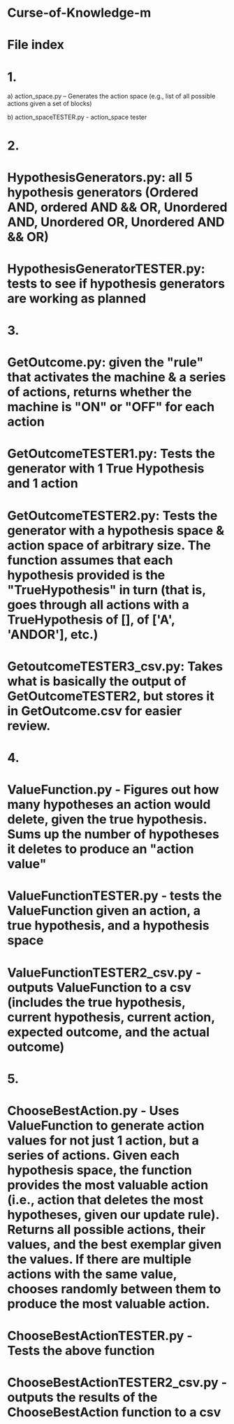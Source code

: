 # Curse-of-Knowledge-m
# File index

# 1.
a) action_space.py – Generates the action space (e.g., list of all possible actions given a set of blocks)
  
b) action_spaceTESTER.py - action_space tester

# 2. 
  # HypothesisGenerators.py: all 5 hypothesis generators (Ordered AND, ordered AND && OR, Unordered AND, Unordered OR, Unordered AND &&                                OR)
  # HypothesisGeneratorTESTER.py: tests to see if hypothesis generators are working as planned

# 3. 
  # GetOutcome.py: given the "rule" that activates the machine & a series of actions, returns whether the machine is "ON" or "OFF" for                       each action
  # GetOutcomeTESTER1.py: Tests the generator with 1 True Hypothesis and 1 action
  # GetOutcomeTESTER2.py: Tests the generator with a hypothesis space & action space of arbitrary size. The function assumes that each                                hypothesis provided is the "TrueHypothesis" in turn (that is, goes through all actions with a TrueHypothesis of                            [], of ['A', 'ANDOR'], etc.)
  # GetoutcomeTESTER3_csv.py: Takes what is basically the output of GetOutcomeTESTER2, but stores it in GetOutcome.csv for easier review.

# 4. 
  # ValueFunction.py - Figures out how many hypotheses an action would delete, given the true hypothesis. Sums up the number of hypotheses                        it deletes to produce an "action value" 
  # ValueFunctionTESTER.py - tests the ValueFunction given an action, a true hypothesis, and a hypothesis space
  # ValueFunctionTESTER2_csv.py - outputs ValueFunction to a csv (includes the true hypothesis, current hypothesis, current action,                                          expected outcome, and the actual outcome)
  
# 5. 
  # ChooseBestAction.py - Uses ValueFunction to generate action values for not just 1 action, but a series of actions. Given each                                   hypothesis space, the function provides the most valuable action (i.e., action that deletes the most hypotheses,                           given our update rule). Returns all possible actions, their values, and the best exemplar given the values. If                             there are multiple actions with the same value, chooses randomly between them to produce the most valuable                                 action.
  # ChooseBestActionTESTER.py - Tests the above function
  # ChooseBestActionTESTER2_csv.py - outputs the results of the ChooseBestAction function to a csv


